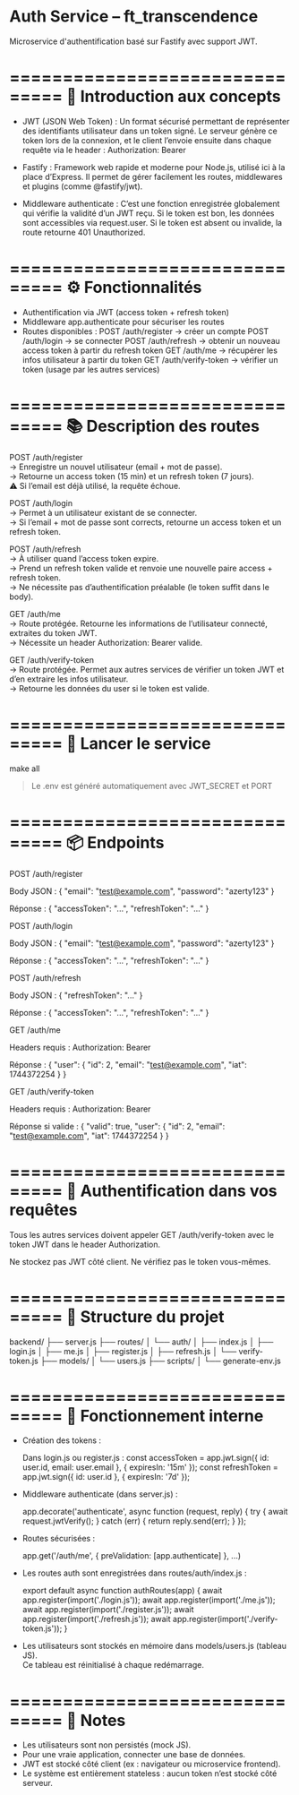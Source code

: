 # Auth Service – ft_transcendence

Microservice d'authentification basé sur Fastify avec support JWT.

===============================
🔎 Introduction aux concepts
===============================

- JWT (JSON Web Token) :
  Un format sécurisé permettant de représenter des identifiants utilisateur dans un token signé.
  Le serveur génère ce token lors de la connexion, et le client l’envoie ensuite dans chaque requête via le header :
    Authorization: Bearer <token>

- Fastify :
  Framework web rapide et moderne pour Node.js, utilisé ici à la place d’Express.
  Il permet de gérer facilement les routes, middlewares et plugins (comme @fastify/jwt).

- Middleware authenticate :
  C’est une fonction enregistrée globalement qui vérifie la validité d’un JWT reçu.
  Si le token est bon, les données sont accessibles via request.user.
  Si le token est absent ou invalide, la route retourne 401 Unauthorized.

===============================
⚙️ Fonctionnalités
===============================

- Authentification via JWT (access token + refresh token)
- Middleware app.authenticate pour sécuriser les routes
- Routes disponibles :
  POST /auth/register       → créer un compte
  POST /auth/login          → se connecter
  POST /auth/refresh        → obtenir un nouveau access token à partir du refresh token
  GET  /auth/me             → récupérer les infos utilisateur à partir du token
  GET  /auth/verify-token   → vérifier un token (usage par les autres services)

===============================
📚 Description des routes
===============================

POST /auth/register  
→ Enregistre un nouvel utilisateur (email + mot de passe).  
→ Retourne un access token (15 min) et un refresh token (7 jours).  
⚠️ Si l’email est déjà utilisé, la requête échoue.

POST /auth/login  
→ Permet à un utilisateur existant de se connecter.  
→ Si l’email + mot de passe sont corrects, retourne un access token et un refresh token.

POST /auth/refresh  
→ À utiliser quand l’access token expire.  
→ Prend un refresh token valide et renvoie une nouvelle paire access + refresh token.  
→ Ne nécessite pas d’authentification préalable (le token suffit dans le body).

GET /auth/me  
→ Route protégée. Retourne les informations de l’utilisateur connecté, extraites du token JWT.  
→ Nécessite un header Authorization: Bearer <accessToken> valide.

GET /auth/verify-token  
→ Route protégée. Permet aux autres services de vérifier un token JWT et d’en extraire les infos utilisateur.  
→ Retourne les données du user si le token est valide.

===============================
🚀 Lancer le service
===============================

make all

> Le .env est généré automatiquement avec JWT_SECRET et PORT

===============================
📦 Endpoints
===============================

POST /auth/register

  Body JSON :
    {
      "email": "test@example.com",
      "password": "azerty123"
    }

  Réponse :
    {
      "accessToken": "...",
      "refreshToken": "..."
    }

POST /auth/login

  Body JSON :
    {
      "email": "test@example.com",
      "password": "azerty123"
    }

  Réponse :
    {
      "accessToken": "...",
      "refreshToken": "..."
    }

POST /auth/refresh

  Body JSON :
    {
      "refreshToken": "..."
    }

  Réponse :
    {
      "accessToken": "...",
      "refreshToken": "..."
    }

GET /auth/me

  Headers requis :
    Authorization: Bearer <accessToken>

  Réponse :
    {
      "user": {
        "id": 2,
        "email": "test@example.com",
        "iat": 1744372254
      }
    }

GET /auth/verify-token

  Headers requis :
    Authorization: Bearer <accessToken>

  Réponse si valide :
    {
      "valid": true,
      "user": {
        "id": 2,
        "email": "test@example.com",
        "iat": 1744372254
      }
    }

===============================
🔐 Authentification dans vos requêtes
===============================

Tous les autres services doivent appeler GET /auth/verify-token
avec le token JWT dans le header Authorization.

Ne stockez pas JWT côté client. Ne vérifiez pas le token vous-mêmes.

===============================
📁 Structure du projet
===============================

backend/
├── server.js
├── routes/
│   └── auth/
│       ├── index.js
│       ├── login.js
│       ├── me.js
│       ├── register.js
│       ├── refresh.js
│       └── verify-token.js
├── models/
│   └── users.js
├── scripts/
│   └── generate-env.js

===============================
🧠 Fonctionnement interne
===============================

- Création des tokens :

  Dans login.js ou register.js :
    const accessToken = app.jwt.sign({ id: user.id, email: user.email }, { expiresIn: '15m' });
    const refreshToken = app.jwt.sign({ id: user.id }, { expiresIn: '7d' });

- Middleware authenticate (dans server.js) :

    app.decorate('authenticate', async function (request, reply) {
      try {
        await request.jwtVerify();
      } catch (err) {
        return reply.send(err);
      }
    });

- Routes sécurisées :

    app.get('/auth/me', { preValidation: [app.authenticate] }, ...)

- Les routes auth sont enregistrées dans routes/auth/index.js :

    export default async function authRoutes(app) {
      await app.register(import('./login.js'));
      await app.register(import('./me.js'));
      await app.register(import('./register.js'));
      await app.register(import('./refresh.js'));
      await app.register(import('./verify-token.js'));
    }

- Les utilisateurs sont stockés en mémoire dans models/users.js (tableau JS).  
  Ce tableau est réinitialisé à chaque redémarrage.

===============================
🧾 Notes
===============================

- Les utilisateurs sont non persistés (mock JS).
- Pour une vraie application, connecter une base de données.
- JWT est stocké côté client (ex : navigateur ou microservice frontend).
- Le système est entièrement stateless : aucun token n’est stocké côté serveur.
